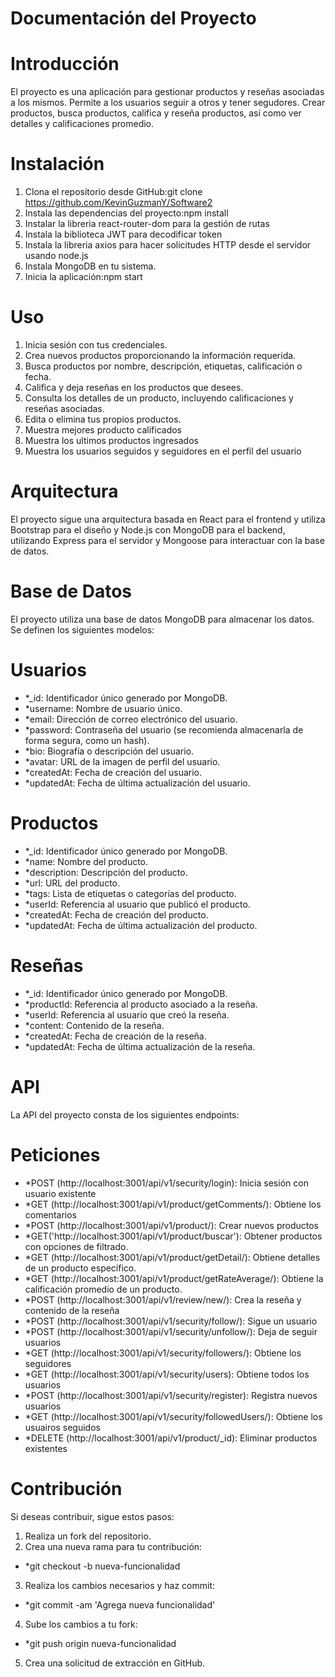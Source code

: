 # Documentación del Proyecto
# Introducción
El proyecto es una aplicación para gestionar productos y reseñas asociadas a los mismos. 
Permite a los usuarios seguir a otros y tener segudores. Crear productos, busca productos, califica y reseña productos, 
así como ver detalles y calificaciones promedio.

# Instalación
1. Clona el repositorio desde GitHub:git clone https://github.com/KevinGuzmanY/Software2
2. Instala las dependencias del proyecto:npm install
3. Instalar la libreria react-router-dom para la gestión de rutas
4. Instala la biblioteca JWT para decodificar token
5. Instala la libreria axios para hacer solicitudes HTTP desde el servidor usando node.js
6. Instala MongoDB en tu sistema.
7. Inicia la aplicación:npm start

# Uso
1. Inicia sesión con tus credenciales.
2. Crea nuevos productos proporcionando la información requerida.
3. Busca productos por nombre, descripción, etiquetas, calificación o fecha.
4. Califica y deja reseñas en los productos que desees.
5. Consulta los detalles de un producto, incluyendo calificaciones y reseñas asociadas.
6. Edita o elimina tus propios productos.
7. Muestra mejores producto calificados
8. Muestra los ultimos productos ingresados
9. Muestra los usuarios seguidos y seguidores en el perfil del usuario

# Arquitectura
El proyecto sigue una arquitectura basada en React  para el frontend y utiliza Bootstrap para el diseño y Node.js 
con MongoDB para el backend, utilizando Express para el servidor y Mongoose para interactuar con la base de datos.

# Base de Datos
El proyecto utiliza una base de datos MongoDB para almacenar los datos. Se definen los siguientes modelos:

# Usuarios
- *_id: Identificador único generado por MongoDB.
- *username: Nombre de usuario único.
- *email: Dirección de correo electrónico del usuario.
- *password: Contraseña del usuario (se recomienda almacenarla de forma segura, como un hash).
- *bio: Biografía o descripción del usuario.
- *avatar: URL de la imagen de perfil del usuario.
- *createdAt: Fecha de creación del usuario.
- *updatedAt: Fecha de última actualización del usuario.

# Productos
- *_id: Identificador único generado por MongoDB.
- *name: Nombre del producto.
- *description: Descripción del producto.
- *url: URL del producto.
- *tags: Lista de etiquetas o categorías del producto.
- *userId: Referencia al usuario que publicó el producto.
- *createdAt: Fecha de creación del producto.
- *updatedAt: Fecha de última actualización del producto.

# Reseñas
- *_id: Identificador único generado por MongoDB.
- *productId: Referencia al producto asociado a la reseña.
- *userId: Referencia al usuario que creó la reseña.
- *content: Contenido de la reseña.
- *createdAt: Fecha de creación de la reseña.
- *updatedAt: Fecha de última actualización de la reseña.

# API
La API del proyecto consta de los siguientes endpoints:

# Peticiones
- *POST (http://localhost:3001/api/v1/security/login): Inicia sesión con usuario existente
- *GET (http://localhost:3001/api/v1/product/getComments/): Obtiene los comentarios
- *POST (http://localhost:3001/api/v1/product/): Crear nuevos productos
- *GET('http://localhost:3001/api/v1/product/buscar'): Obtener productos con opciones de filtrado.
- *GET (http://localhost:3001/api/v1/product/getDetail/): Obtiene detalles de un producto específico.
- *GET (http://localhost:3001/api/v1/product/getRateAverage/): Obtiene la calificación promedio de un producto.
- *POST (http://localhost:3001/api/v1/review/new/): Crea la reseña y contenido de la reseña
- *POST (http://localhost:3001/api/v1/security/follow/): Sigue un usuario
- *POST (http://localhost:3001/api/v1/security/unfollow/): Deja de seguir usuarios
- *GET (http://localhost:3001/api/v1/security/followers/): Obtiene los seguidores
- *GET (http://localhost:3001/api/v1/security/users): Obtiene todos los usuarios
- *POST (http://localhost:3001/api/v1/security/register): Registra nuevos usuarios
- *GET (http://localhost:3001/api/v1/security/followedUsers/): Obtiene los usuairos seguidos
- *DELETE (http://localhost:3001/api/v1/product/_id): Eliminar productos existentes

# Contribución
Si deseas contribuir, sigue estos pasos:
1. Realiza un fork del repositorio.
2. Crea una nueva rama para tu contribución:
- *git checkout -b nueva-funcionalidad
3. Realiza los cambios necesarios y haz commit:
- *git commit -am 'Agrega nueva funcionalidad'
4. Sube los cambios a tu fork:
- *git push origin nueva-funcionalidad
5. Crea una solicitud de extracción en GitHub.
